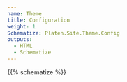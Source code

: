 ```yaml
---
name: Theme
title: Configuration
weight: 1
Schematize: Platen.Site.Theme.Config
outputs:
  - HTML
  - Schematize
---
```


{{% schematize %}}
